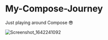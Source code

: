 # My-Compose-Journey
Just playing around Compose 😎


![Screenshot_1642241092](https://user-images.githubusercontent.com/56683410/149617995-d470e03d-afef-4cf2-a452-a39fc6b00bab.png)
